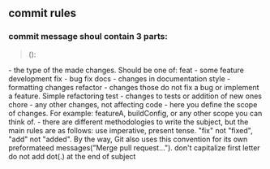 ## commit rules

### commit message shoul contain 3 parts: 
> <type>(<scope>): <subject>

<type> - the type of the made changes. Should be one of:
feat - some feature development
fix - bug fix
docs - changes in documentation
style - formatting changes
refactor - changes those do not fix a bug or implement a feature. Simple refactoring
test - changes to tests or addition of new ones
chore - any other changes, not affecting code
<scope> - here you define the scope of changes. For example: featureA, buildConfig, or any other scope you can think of.
<subject> - there are different methodologies to write the subject, but the main rules are as follows:
use imperative, present tense. "fix" not "fixed", "add" not "added". By the way, Git also uses this convention for its own preformateed messages("Merge pull request...").
don't capitalize first letter
do not add dot(.) at the end of subject